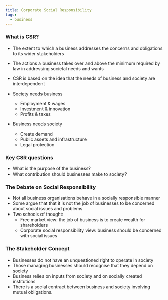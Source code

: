 ```yaml
---
title: Corporate Social Responsibility
tags:
  - business
---
```


### What is CSR?

- The extent to which a business addresses the concerns and obligations to its wider stakeholders
- The actions a business takes over and above the minimum required by law in addressing societal needs and wants

- CSR is based on the idea that the needs of business and society are interdependent

- Society needs business
	- Employment & wages
	- Investment & innovation
	- Profits & taxes
- Business needs society
	- Create demand
	- Public assets and infrastructure
	- Legal protection
### Key CSR questions

- What is the purpose of the business?
- What contribution should businesses make to society?

### The Debate on Social Responsibility

- Not all business organisations behave in a socially responsible manner
- Some argue that that it is not the job of businesses to be concerned about social issues and problems
- Two schools of thought:
	- Free market view: the job of business is to create wealth for shareholders
	- Corporate social responsibility view: business should be concerned with social issues

### The Stakeholder Concept

- Businesses do not have an unquestioned right to operate in society
- Those managing businesses should recognise that they depend on society
- Business relies on inputs from society and on socially created institutions
- There is a social contract between business and society involving mutual obligations.

